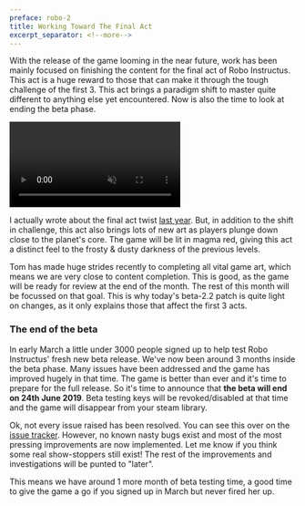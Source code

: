```yaml
---
preface: robo-2
title: Working Toward The Final Act
excerpt_separator: <!--more-->
---
```

With the release of the game looming in the near future, work has been mainly focused on finishing the content for the final act of Robo Instructus. This act is a huge reward to those that can make it through the tough challenge of the first 3. This act brings a paradigm shift to master quite different to anything else yet encountered. Now is also the time to look at ending the beta phase.

<video src="/assets/2019-05-24/deep.mp4" loop autoplay muted></video>
<!--more-->

I actually wrote about the final act twist [last year](/2018/06/22/probo-instructus-p2.html). But, in addition to the shift in challenge, this act also brings lots of new art as players plunge down close to the planet's core. The game will be lit in magma red, giving this act a distinct feel to the frosty & dusty darkness of the previous levels.

Tom has made huge strides recently to completing all vital game art, which means we are very close to content completion. This is good, as the game will be ready for review at the end of the month. The rest of this month will be focussed on that goal. This is why today's beta-2.2 patch is quite light on changes, as it only explains those that affect the first 3 acts.

### The end of the beta
In early March a little under 3000 people signed up to help test Robo Instructus' fresh new beta release. We've now been around 3 months inside the beta phase. Many issues have been addressed and the game has improved hugely in that time. The game is better than ever and it's time to prepare for the full release. So it's time to announce that **the beta will end on 24th June 2019**. Beta testing keys will be revoked/disabled at that time and the game will disappear from your steam library.

Ok, not every issue raised has been resolved. You can see this over on the [issue tracker](https://github.com/big-ab-games/robo-instructus/issues). However, no known nasty bugs exist and most of the most pressing improvements are now implemented. Let me know if you think some real show-stoppers still exist! The rest of the improvements and investigations will be punted to "later".

This means we have around 1 more month of beta testing time, a good time to give the game a go if you signed up in March but never fired her up.
